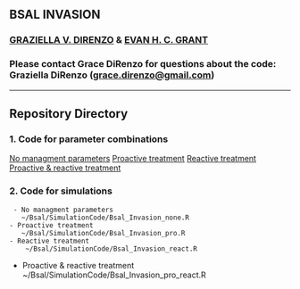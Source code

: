 ## BSAL INVASION

### [GRAZIELLA V. DIRENZO](https://grazielladirenzo.weebly.com) & [EVAN H. C. GRANT](https://www.usgs.gov/staff-profiles/evan-grant?qt-staff_profile_science_products=0#)

### Please contact Grace DiRenzo for questions about the code: Graziella DiRenzo (grace.direnzo@gmail.com)
__________________________________________________________________________________________________________________________________________

## Repository Directory

### 1. Code for parameter combinations
   [No managment parameters](https://github.com/Grace89/Bsal_Invasion/tree/master/ParameterCombinations/LHS_parameter_combos_none.R)
   [Proactive treatment](https://github.com/Grace89/Bsal_Invasion/tree/master/ParameterCombinations/LHS_parameter_combos_pro.R)
   [Reactive treatment](https://github.com/Grace89/Bsal_Invasion/tree/master/ParameterCombinations/LHS_parameter_combos_react.R)
   [Proactive & reactive treatment](https://github.com/Grace89/Bsal_Invasion/tree/master/ParameterCombinations/LHS_parameter_combos_pro_react.R)

### 2. Code for simulations
     - No managment parameters
       ~/Bsal/SimulationCode/Bsal_Invasion_none.R
    - Proactive treatment
       ~/Bsal/SimulationCode/Bsal_Invasion_pro.R
    - Reactive treatment
        ~/Bsal/SimulationCode/Bsal_Invasion_react.R
   - Proactive & reactive treatment
       ~/Bsal/SimulationCode/Bsal_Invasion_pro_react.R
